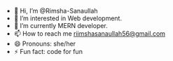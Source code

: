 - 👋 Hi, I’m @Rimsha-Sanaullah
- 👀 I’m interested in Web development.
- 🌱 I’m currently MERN developer.
- 📫 How to reach me riimshasanaullah56@gmail.com
- 😄 Pronouns: she/her
- ⚡ Fun fact: code for fun
